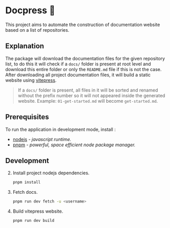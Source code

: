 # Docpress :robot:

This project aims to automate the construction of documentation website based on a list of repositories.

## Explanation

The package will download the documentation files for the given repository list, to do this it will check if a `docs/` folder is present at root level and download this entire folder or only the `README.md` file if this is not the case.
After downloading all project documentation files, it will build a static website using [vitepress](https://vitepress.dev/).

> If a `docs/` folder is present, all files in it will be sorted and renamed without the prefix number so it will not appeared inside the generated website. Example: `01-get-started.md` will become `get-started.md`.

## Prerequisites

To run the application in development mode, install :
- [nodejs](https://nodejs.org/) *- javascript runtime.*
- [pnpm](https://pnpm.io/) *- powerful, space efficient node package manager.*

## Development

2. Install project nodejs dependencies.
    ```sh
    pnpm install
    ```
3. Fetch docs.
    ```sh
    pnpm run dev fetch -u <username>
    ```
4. Build vitepress website.
    ```sh
    pnpm run dev build
    ```
